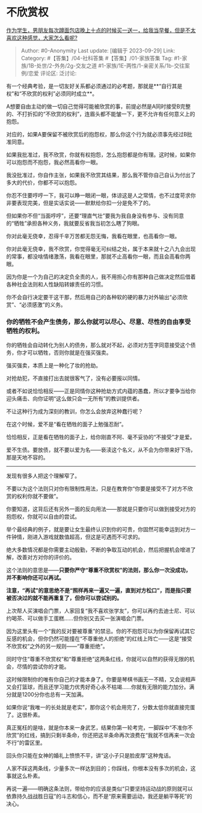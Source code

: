 # 不欣赏权
[作为学生，男朋友每次蹲面包店晚上十点的时候买一送一，给我当早餐，但是不太喜欢这种感觉，大家怎么看呢?](https://www.zhihu.com/question/621789903/answer/3220104790)

> Author: #0-Anonymity
> Last update: [编辑于 2023-09-29]
> Link:
> Category: #【答集】/04-社科答集 #【答集】/01-家族答集
> Tag: #1-家族/1B-处世/2-外务/2g-交友之道 #1-家族/1E-两性/1-亲密关系/1b-交往案例/恋爱 
> 评论区:
> 泛讨论:

有一个经典考验，是一切友好关系都必须通过的必考题，那就是**“自行其是权”和“不欣赏的权利”必须同时成立**。

A想要自由主动的做一切自己觉得可能被欣赏的事，前提必然是A同时接受B完整的、不打折扣的“不欣赏的权利”，连眉头都不能皱一下，更不允许有任何意义上的抱怨。

对应的，如果A要保留不被欣赏后的抱怨权，那么你这个行为就必须事先经过B批准同意。

如果我批准过，我不欣赏，你就有权抱怨，怎么抱怨都是你有理。这时候，如果你可以抱怨而不抱怨，我必然高看你一眼。

我没批准过，你自作主张，如果我不欣赏其结果，那么我不管你自己自认为付出了多大的代价，你都不可以抱怨。

你忍不住要哼哼一下，我可以睁一眼闭一眼，体谅这是人之常情，也不过度苛求你非要表现完美，但是实话实说——默默给你扣一分是免不了的。

但如果你不但“当面哼哼”，还要“理直气壮”要我为我自身没有参与、没有同意的“牺牲”承担各种义务，我就要反省我当初怎么瞎了狗眼。

你对此毫无侥幸，忍得千辛万苦都无怨无悔，我看在眼里，也高看你一眼。

你对此毫无侥幸，我不欣赏，你觉得毫无可纠结之处，属于本来就十之八九会出现的常事，都没啥情绪激荡，我看在眼里，那就不止高看你一眼，而且会高看你两眼。

因为你是一个为自己的决定负全责的人，我不用担心你有那种自己做决定然后借着各种社会法则和人性缺陷转嫁责任的习惯。

你不会自行决定要干这干那，然后用自己的各种软的硬的暴力对外输出“必须欣赏”、“必须感激”的义务。

### 你的牺牲不会产生债务，那么你就可以尽心、尽意、尽性的自由享受牺牲的权利。 ###

你的牺牲会自动转化为别人的债务，那么就对不起，必须对方签字同意接受这个债务，你才可以牺牲，否则你就是在强买强卖。

强买强卖，本质上是一种化了妆的抢劫。

对抢劫犯，不直接打出去就很客气了，没有必要报以同情。

或者不如说恰恰相反——正是同情你这种抢劫方式内蕴的愚蠢，所以才要争当给你迎头痛击、向你证明“这么做只会一无所有”的教训提供者。

不让这种行为成为深刻的教训，你怎么会放弃这种蠢行呢？

在这个时候，爱不是“看在牺牲的面子上勉强忍耐”。

恰恰相反，正是看在牺牲的面子上，给你刚直不阿、毫不妥协的“不接受”才是爱。

爱不生债。要放债，就不要以爱为名——亵渎这个名义，从不会为你带来好下场，那是天地不容的。

--------------------

发现有很多人把这个理解窄了。

不要以为这个法则只对你有限制性用法，只是在教育你“你要是接受不了对方不欣赏的权利你就不要做”。

你要知道，这背后还有另外一面的反向用法——那就是只要你可以做到接受对方的抱怨权，你就可以自由的尝试。

举个最经典的例子，就是要让女生最终认识到你的可贵，你固然可能幸运到对方一件钟情，刚进入游戏就数值超高，但这是可遇而不可求的。

绝大多数情况都是你需要主动殷勤，不断的争取互动的机会，然后把握机会增进了解，改善对方对你的评价的。

这个法则的意思是——**只要你严守“尊重不欣赏权”的法则，那么你一次没成功，并不影响你还可以再试。**

**注意，“再试”的意思绝不是“照样再来一遍又一遍，直到对方松口”，而是指只要被否决过的就不能再重复了，但你可以尝试别的。**

上次帮人买演唱会门票，人家回复“我不喜欢张学友”，你可以再约去迪士尼、可以约喝茶、可以做手工蛋糕……但你别又去买一张演唱会门票。

因为这里头有一个“我的反对要被尊重”的禁忌。你的不抱怨可以为你保留再试其它反感的机会，但你仍然可能撞在“不尊重他人的拒绝”的红线上阵亡——这是“接受不欣赏权”之外的另一规则——“尊重拒绝”。

同时守住“尊重不欣赏权”和“尊重拒绝”这两条红线，你就可以自然的获得无限的机会，尽情的尝试你的才能。

这时候限制你的唯有你自己的才能本身了。你要是琴棋书画无一不精，又会说相声又会打篮球，而且还学习能力优秀好奇心永不枯竭……你就有无限的能力加分。满分就是1200分你也总有一天加满。

如果你说“我唯一的长处就是老实”，那你这个机会用完了，分数太低你就直接完蛋了。这很朴素。

真正冤枉的是啥，就是你本来一身武艺，结果你第一轮考完，一脚踩中“不准你不欣赏”的红线，搞到只剩半条命，你还把这半条命再次浪费在“我就不信再来一次会不行”的雷区里。

回头你只能在女神的婚礼上愤愤不平，讲“这小子只是脸皮厚”这种鬼话。

人家不踩这两条线，少量多次一样达到目的；你踩线，你根本没有多次的机会，这事就这么朴素。

再说一遍——明确这条法则，带给你的应该是类似“只要坚持运动战的原则就可以依靠持久战战胜日寇”的斗志和信心，而不是“原来需要运动，我还是躺平等死”的决心。